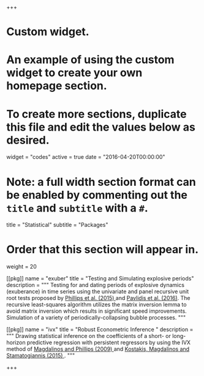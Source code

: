 +++
# Custom widget.
# An example of using the custom widget to create your own homepage section.
# To create more sections, duplicate this file and edit the values below as desired.
widget = "codes"
active = true
date = "2016-04-20T00:00:00"

# Note: a full width section format can be enabled by commenting out the `title` and `subtitle` with a `#`.
title = "Statistical"
subtitle = "Packages"

# Order that this section will appear in.
weight = 20

[[pkg]]
  name = "exuber"
  title =  "Testing and Simulating explosive periods"
  description = """
  Testing for and dating periods of explosive dynamics (exuberance) in time series using the univariate and panel recursive unit root tests proposed by <a href = "https://doi.org/10.1111/iere.12132" target= "_blank"> Phillips et al. (2015) </a>and  <a href = " https://doi.org/10.1007/s11146-015-9531-2" target="_blank"> Pavlidis et al. (2016)</a>. The recursive least-squares algorithm utilizes the matrix inversion lemma to avoid matrix inversion which results in significant speed improvements. Simulation of a variety of periodically-collapsing bubble processes.
  """

[[pkg]]
  name = "ivx"
  title =  "Robust Econometric Inference "
  description = """
  Drawing statistical inference on the coefficients of a short- or long-horizon predictive regression with persistent regressors by using the IVX method of <a href="https://doi.org/10.1017/S0266466608090154" target="_blank"> Magdalinos and Phillips (2009) </a> and <a href="https://doi.org/10.1093/rfs/hhu139" target="_blank"> Kostakis, Magdalinos and Stamatogiannis (2015) </a>.
  """

+++
